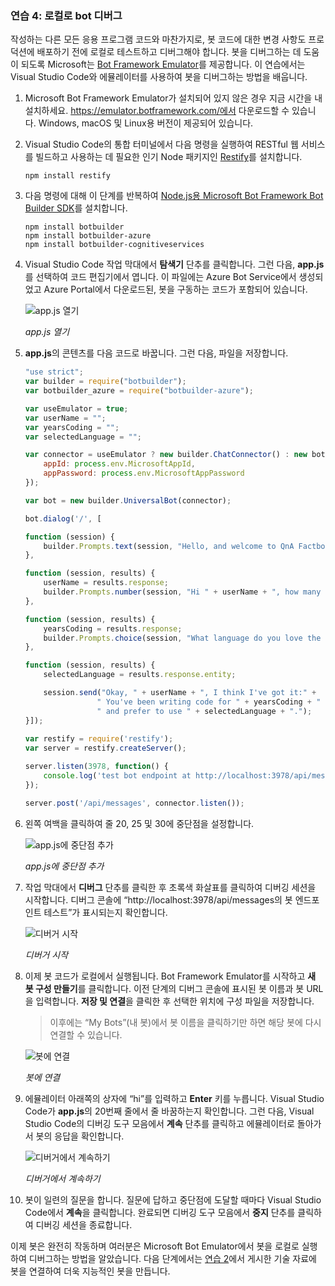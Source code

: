 ### <a name="exercise-4-debug-the-bot-locally"></a>연습 4: 로컬로 bot 디버그

작성하는 다른 모든 응용 프로그램 코드와 마찬가지로, 봇 코드에 대한 변경 사항도 프로덕션에 배포하기 전에 로컬로 테스트하고 디버그해야 합니다. 봇을 디버그하는 데 도움이 되도록 Microsoft는 [Bot Framework Emulator](https://emulator.botframework.com/)를 제공합니다. 이 연습에서는 Visual Studio Code와 에뮬레이터를 사용하여 봇을 디버그하는 방법을 배웁니다.

1. Microsoft Bot Framework Emulator가 설치되어 있지 않은 경우 지금 시간을 내 설치하세요. https://emulator.botframework.com/에서 다운로드할 수 있습니다. Windows, macOS 및 Linux용 버전이 제공되어 있습니다.

1. Visual Studio Code의 통합 터미널에서 다음 명령을 실행하여 RESTful 웹 서비스를 빌드하고 사용하는 데 필요한 인기 Node 패키지인 [Restify](http://restify.com/)를 설치합니다.

    ```
    npm install restify
    ```

1. 다음 명령에 대해 이 단계를 반복하여 [Node.js용 Microsoft Bot Framework Bot Builder SDK](https://docs.microsoft.com/en-us/bot-framework/nodejs/bot-builder-nodejs-quickstart)를 설치합니다.

    ```
    npm install botbuilder
    npm install botbuilder-azure
    npm install botbuilder-cognitiveservices
    ```

1. Visual Studio Code 작업 막대에서 **탐색기** 단추를 클릭합니다. 그런 다음, **app.js**를 선택하여 코드 편집기에서 엽니다. 이 파일에는 Azure Bot Service에서 생성되었고 Azure Portal에서 다운로드된, 봇을 구동하는 코드가 포함되어 있습니다.

    ![app.js 열기](../images/vs-select-index-js.png)

    _app.js 열기_ 

1. **app.js**의 콘텐츠를 다음 코드로 바꿉니다. 그런 다음, 파일을 저장합니다.

    ```JavaScript
    "use strict";
    var builder = require("botbuilder");
    var botbuilder_azure = require("botbuilder-azure");
    
    var useEmulator = true; 
    var userName = ""; 
    var yearsCoding = ""; 
    var selectedLanguage = "";
    
    var connector = useEmulator ? new builder.ChatConnector() : new botbuilder_azure.BotServiceConnector({
        appId: process.env.MicrosoftAppId,
        appPassword: process.env.MicrosoftAppPassword      
    });
    
    var bot = new builder.UniversalBot(connector);
    
    bot.dialog('/', [
    
    function (session) {
        builder.Prompts.text(session, "Hello, and welcome to QnA Factbot! What's your name?");
    },
    
    function (session, results) {
        userName = results.response;
        builder.Prompts.number(session, "Hi " + userName + ", how many years have you been writing code?"); 
    },
    
    function (session, results) {
        yearsCoding = results.response;
        builder.Prompts.choice(session, "What language do you love the most?", ["C#", "Python", "Node.js", "Visual FoxPro"]);
    },
    
    function (session, results) {
        selectedLanguage = results.response.entity;   
    
        session.send("Okay, " + userName + ", I think I've got it:" +
                    " You've been writing code for " + yearsCoding + " years," +
                    " and prefer to use " + selectedLanguage + ".");
    }]);
     
    var restify = require('restify');
    var server = restify.createServer();

    server.listen(3978, function() {
        console.log('test bot endpoint at http://localhost:3978/api/messages');
    });

    server.post('/api/messages', connector.listen());    
    ```

1. 왼쪽 여백을 클릭하여 줄 20, 25 및 30에 중단점을 설정합니다.
 
    ![app.js에 중단점 추가](../images/vs-add-breakpoints.png)

    _app.js에 중단점 추가_ 

1. 작업 막대에서 **디버그** 단추를 클릭한 후 초록색 화살표를 클릭하여 디버깅 세션을 시작합니다. 디버그 콘솔에 “http://localhost:3978/api/messages의 봇 엔드포인트 테스트”가 표시되는지 확인합니다.
 
    ![디버거 시작](../images/vs-launch-debugger.png)

    _디버거 시작_ 

1. 이제 봇 코드가 로컬에서 실행됩니다. Bot Framework Emulator를 시작하고 **새 봇 구성 만들기**를 클릭합니다. 이전 단계의 디버그 콘솔에 표시된 봇 이름과 봇 URL을 입력합니다. **저장 및 연결**을 클릭한 후 선택한 위치에 구성 파일을 저장합니다.

    > 이후에는 “My Bots”(내 봇)에서 봇 이름을 클릭하기만 하면 해당 봇에 다시 연결할 수 있습니다.

    ![봇에 연결](../images/new-bot-configuration.png)

    _봇에 연결_ 

1. 에뮬레이터 아래쪽의 상자에 “hi”를 입력하고 **Enter** 키를 누릅니다. Visual Studio Code가 **app.js**의 20번째 줄에서 줄 바꿈하는지 확인합니다. 그런 다음, Visual Studio Code의 디버깅 도구 모음에서 **계속** 단추를 클릭하고 에뮬레이터로 돌아가서 봇의 응답을 확인합니다.
 
    ![디버거에서 계속하기](../images/continue-debugging.png)

    _디버거에서 계속하기_ 

1. 봇이 일련의 질문을 합니다. 질문에 답하고 중단점에 도달할 때마다 Visual Studio Code에서 **계속**을 클릭합니다. 완료되면 디버깅 도구 모음에서 **중지** 단추를 클릭하여 디버깅 세션을 종료합니다.

이제 봇은 완전히 작동하며 여러분은 Microsoft Bot Emulator에서 봇을 로컬로 실행하여 디버그하는 방법을 알았습니다. 다음 단계에서는 [연습 2](#Exercise2)에서 게시한 기술 자료에 봇을 연결하여 더욱 지능적인 봇을 만듭니다.